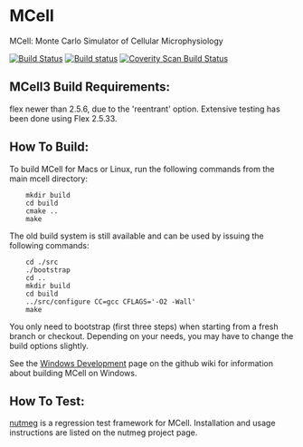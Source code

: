 MCell
=====

MCell: Monte Carlo Simulator of Cellular Microphysiology

[![Build Status](https://travis-ci.org/mcellteam/mcell.svg?branch=master)](https://travis-ci.org/mcellteam/mcell)
[![Build status](https://ci.appveyor.com/api/projects/status/github/mcellteam/mcell?branch=master&svg=true)](https://ci.appveyor.com/project/jczech/mcell/branch/master)
<a href="https://scan.coverity.com/projects/mcellteam-mcell">
  <img alt="Coverity Scan Build Status"
       src="https://scan.coverity.com/projects/8521/badge.svg"/>
</a>

MCell3 Build Requirements:
--------------------------

flex newer than 2.5.6, due to the 'reentrant' option. Extensive testing has
been done using Flex 2.5.33.


How To Build:
-------------

To build MCell for Macs or Linux, run the following commands from the main
mcell directory:

        mkdir build
        cd build
        cmake ..
        make

The old build system is still available and can be used by issuing the 
following commands:

        cd ./src
        ./bootstrap
        cd ..
        mkdir build
        cd build
        ../src/configure CC=gcc CFLAGS='-O2 -Wall' 
        make

You only need to bootstrap (first three steps) when starting from a fresh
branch or checkout. Depending on your needs, you may have to change the
build options slightly.

See the [Windows
Development](https://github.com/mcellteam/mcell/wiki/Windows-Development) page
on the github wiki for information about building MCell on Windows.

How To Test:
------------

[nutmeg](https://github.com/mcellteam/nutmeg) is a regression test
framework for MCell. Installation and usage instructions are listed on the
nutmeg project page.
